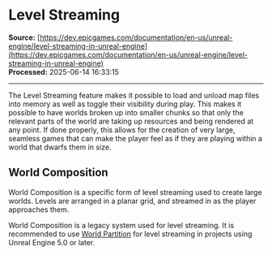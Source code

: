 # Level Streaming

**Source:** [https://dev.epicgames.com/documentation/en-us/unreal-engine/level-streaming-in-unreal-engine](https://dev.epicgames.com/documentation/en-us/unreal-engine/level-streaming-in-unreal-engine)  
**Processed:** 2025-06-14 16:33:15

---

The Level Streaming feature makes it possible to load and unload map files into memory as well as toggle their visibility during play. This makes it possible to have worlds broken up into smaller chunks so that only the relevant parts of the world are taking up resources and being rendered at any point. If done properly, this allows for the creation of very large, seamless games that can make the player feel as if they are playing within a world that dwarfs them in size.

## World Composition

World Composition is a specific form of level streaming used to create large worlds. Levels are arranged in a planar grid, and streamed in as the player approaches them.

World Composition is a legacy system used for level streaming. It is recommended to use [World Partition](/documentation/en-us/unreal-engine/world-partition-in-unreal-engine) for level streaming in projects using Unreal Engine 5.0 or later.